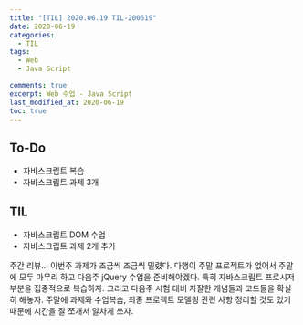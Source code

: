 ```yaml
---
title: "[TIL] 2020.06.19 TIL-200619"
date: 2020-06-19
categories:
  - TIL
tags:
  - Web
  - Java Script

comments: true
excerpt: Web 수업 - Java Script
last_modified_at: 2020-06-19
toc: true
---
```


## To-Do
- 자바스크립트 복습
- 자바스크립트 과제 3개

## TIL
- 자바스크립트 DOM 수업
- 자바스크립트 과제 2개 추가

주간 리뷰... 이번주 과제가 조금씩 조금씩 밀렸다. 다행이 주말 프로젝트가 없어서 주말에 모두 마무리 하고 다음주 jQuery 수업을 준비해야겠다.
특히 자바스크립트 프로시저 부분을 집중적으로 복습하자. 그리고 다음주 시험 대비 자잘한 개념들과 코드들을 확실히 해놓자. 주말에 과제와 수업복습, 최종 프로젝트 모델링 관련 사항 정리할 것도 있기 때문에 시간을 잘 쪼개서 알차게 쓰자.